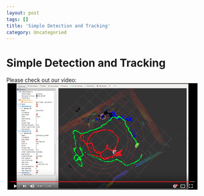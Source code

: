 ```yaml
---
layout: post
tags: []
title: 'Simple Detection and Tracking'
category: Uncategoried
---
```

# Simple Detection and Tracking

Please check out our video:
[![Tracking](https://github.com/endlesswho/C_SLAM_ROS/blob/master/simple_detection/surface.png "Tracking")](https://youtu.be/ghT-elsjqho "Tracking")
